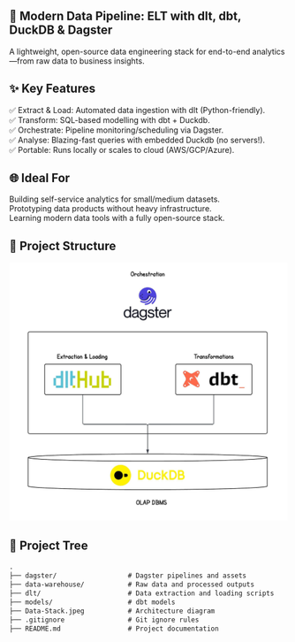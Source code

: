 ## 🚀 Modern Data Pipeline: ELT with dlt, dbt, DuckDB & Dagster
A lightweight, open-source data engineering stack for end-to-end analytics—from raw data to business insights.

## ✨ Key Features
✅ Extract & Load: Automated data ingestion with dlt (Python-friendly). <br/>
✅ Transform: SQL-based modelling with dbt + Duckdb. <br/>
✅ Orchestrate: Pipeline monitoring/scheduling via Dagster. <br/>
✅ Analyse: Blazing-fast queries with embedded Duckdb (no servers!). <br/>
✅ Portable: Runs locally or scales to cloud (AWS/GCP/Azure). <br/>

## 🌐 Ideal For

Building self-service analytics for small/medium datasets. <br/>
Prototyping data products without heavy infrastructure. <br/>
Learning modern data tools with a fully open-source stack. <br/>

## 🚀 Project Structure

![Data Stack Architecture](Data-Stack.jpeg) 

## 🚀 Project Tree
```plaintext
.
├── dagster/                  # Dagster pipelines and assets
├── data-warehouse/           # Raw data and processed outputs 
├── dlt/                      # Data extraction and loading scripts
├── models/                   # dbt models
├── Data-Stack.jpeg           # Architecture diagram
├── .gitignore                # Git ignore rules
├── README.md                 # Project documentation          
```
